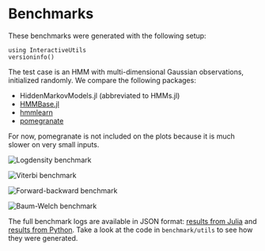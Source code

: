 # Benchmarks

These benchmarks were generated with the following setup:

```@repl
using InteractiveUtils
versioninfo()
```

The test case is an HMM with multi-dimensional Gaussian observations, initialized randomly.
We compare the following packages:

- HiddenMarkovModels.jl (abbreviated to HMMs.jl)
- [HMMBase.jl](https://github.com/maxmouchet/HMMBase.jl)
- [hmmlearn](https://github.com/hmmlearn/hmmlearn)
- [pomegranate](https://github.com/jmschrei/pomegranate)

For now, pomegranate is not included on the plots because it is much slower on very small inputs.

![Logdensity benchmark](./assets/benchmark_logdensity_T=500_I=5.svg)

![Viterbi benchmark](./assets/benchmark_viterbi_T=500_I=5.svg)

![Forward-backward benchmark](./assets/benchmark_forward_backward_T=500_I=5.svg)

![Baum-Welch benchmark](./assets/benchmark_baum_welch_T=500_I=5.svg)

The full benchmark logs are available in JSON format: [results from Julia](./assets/results_julia.json) and [results from Python](./assets/results_python.json).
Take a look at the code in `benchmark/utils` to see how they were generated.
